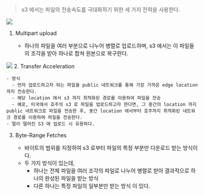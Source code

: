 

> s3 에서는 파일의 전송속도를 극대화하기 위한 세 가지 전략을 사용한다.


![](images/s3_multipart_upload.png)
1. Multipart upload

   - 하나의 파일을 여러 부분으로 나누어 병렬로 업로드하며, s3 에서는 이 파일들의 조각을 받아 하나로 합쳐 원본으로 복구한다. 


![](images/s3_transfer_acceleraion.png)
2. Transfer Acceleration

    - 방식
      - 먼저 업로드하고자 하는 파일을 public 네트워크를 통해 가장 가까운 edge location 까지 전송한다.
      - 해당 location 에서 s3 까지 최적화된 경로를 이용하여 파일을 전송 
      - 예로, 미국에서 호주의 s3 로 파일을 업로드하고자 한다면, 그 중간의 location 까지 public 네트워크로 파일을 전송한 후, 중간 location 에서부터 호주까지 최적화된 네트워크 경로를 이용하여 파일을 전송한다.
    - 멀리 떨어진 S3 에 업로드 시 유용하다.

3. Byte-Range Fetches

   - 바이트의 범위를 지정하여 s3 로부터 파일의 특정 부분만 다운로드 받는 방식이다.
   - 두 가지 방식이 있는데,
     - 하나는 전체 파일을 여러 조각의 파일로 나누어 병렬로 받아 결과적으로 하나의 완성된 파일을 받는 방식
     - 다른 하나는 특정 파일의 일부분만 받는 방식 이 있다.